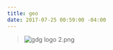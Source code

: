 ```yaml
---
title: geo
date: 2017-07-25 00:59:00 -04:00
---
```


> ![gdg logo 2.png](/uploads/gdg%20logo%202.png)